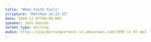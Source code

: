 ```yaml
---
title: "When Faith Fails"
scripture: "Matthew 14:22-33"
date: 1999-11-07T00:00:00Z
speaker: John Hannah
sermon_type: morning
audio: https://pcpcmorningsermons.s3.amazonaws.com/1999-11-07.mp3 
---
```



